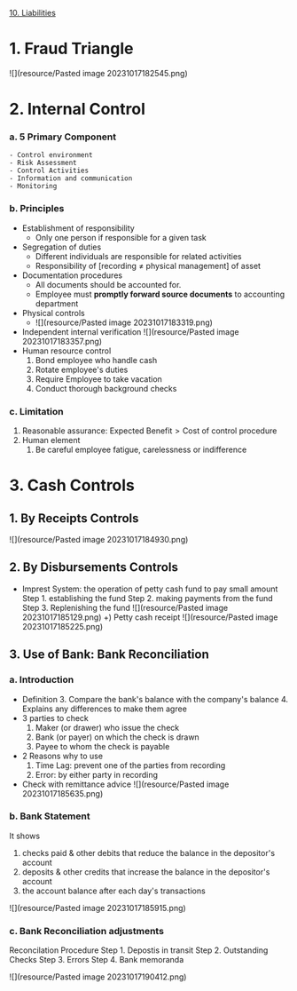 [10. Liabilities](10.%20Liabilities.md)
# 1. Fraud Triangle
![](resource/Pasted image 20231017182545.png)

# 2. Internal Control
### a. 5 Primary Component
	- Control environment
	- Risk Assessment
	- Control Activities
	- Information and communication
	- Monitoring
### b. Principles
- Establishment of responsibility
	- Only one person if responsible for a given task
- Segregation of duties
	- Different individuals are responsible for related activities
	- Responsibility of [recording $\neq$ physical management] of asset
- Documentation procedures
	- All documents should be accounted for.
	- Employee must **promptly forward source documents** to accounting department
- Physical controls
	- ![](resource/Pasted image 20231017183319.png)
- Independent internal verification
	![](resource/Pasted image 20231017183357.png)
- Human resource control
	1. Bond employee who handle cash
	2. Rotate employee's duties
	3. Require Employee to take vacation
	4. Conduct thorough background checks

### c. Limitation
1. Reasonable assurance: $\text{Expected Benefit} > \text{Cost of control procedure}$
2. Human element
	1. Be careful employee fatigue, carelessness or indifference


# 3. Cash Controls

## 1. By Receipts Controls
![](resource/Pasted image 20231017184930.png)

## 2. By Disbursements Controls
- Imprest System: the operation of petty cash fund to pay small amount
	Step 1. establishing the fund
	Step 2. making payments from the fund
	Step 3. Replenishing the fund
![](resource/Pasted image 20231017185129.png)
+) Petty cash receipt
![](resource/Pasted image 20231017185225.png)

## 3. Use of Bank: Bank Reconciliation

### a. Introduction

- Definition
	3. Compare the bank's balance with the company's balance 
	4. Explains any differences to make them agree
-  3 parties to check
	1. Maker (or drawer) who issue the check
	2. Bank (or payer) on which the check is drawn
	3. Payee to whom the check is payable
- 2 Reasons why to use
	1. Time Lag: prevent one of the parties from recording 
	2. Error: by either party in recording 
- Check with remittance advice
![](resource/Pasted image 20231017185635.png)

### b. Bank Statement
It shows
1. checks paid & other debits that reduce the balance in the depositor's account
2. deposits & other credits that increase the balance in the depositor's account
3. the account balance after each day's transactions

![](resource/Pasted image 20231017185915.png)

### c. Bank Reconciliation adjustments
Reconcilation Procedure
	Step 1. Depostis in transit
	Step 2. Outstanding Checks
	Step 3. Errors
	Step 4. Bank memoranda

![](resource/Pasted image 20231017190412.png)